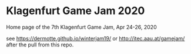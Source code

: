 # Klagenfurt Game Jam 2020
Home page of the 7th Klagenfurt Game Jam, Apr 24-26, 2020

see https://dermotte.github.io/winterjam19/ or http://itec.aau.at/gamejam/ after the pull from this repo.
